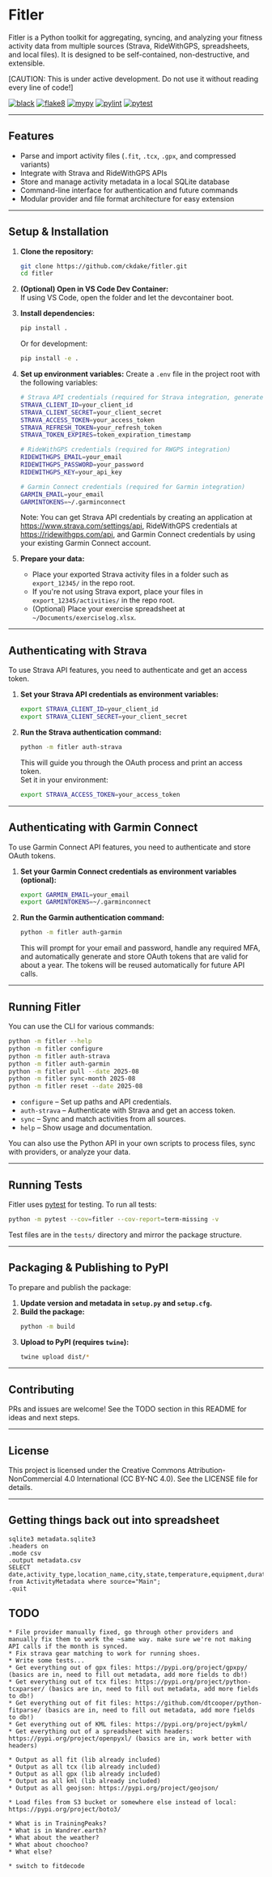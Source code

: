 # Fitler

Fitler is a Python toolkit for aggregating, syncing, and analyzing your fitness activity data from multiple sources (Strava, RideWithGPS, spreadsheets, and local files). It is designed to be self-contained, non-destructive, and extensible.

[CAUTION: This is under active development. Do not use it without reading every line of code!]

[![black](https://github.com/ckdake/fitler/actions/workflows/black.yml/badge.svg)](https://github.com/ckdake/fitler/actions/workflows/black.yml)
[![flake8](https://github.com/ckdake/fitler/actions/workflows/flake8.yml/badge.svg)](https://github.com/ckdake/fitler/actions/workflows/flake8.yml)
[![mypy](https://github.com/ckdake/fitler/actions/workflows/mypy.yml/badge.svg)](https://github.com/ckdake/fitler/actions/workflows/mypy.yml)
[![pylint](https://github.com/ckdake/fitler/actions/workflows/pylint.yml/badge.svg)](https://github.com/ckdake/fitler/actions/workflows/pylint.yml)
[![pytest](https://github.com/ckdake/fitler/actions/workflows/pytest.yml/badge.svg)](https://github.com/ckdake/fitler/actions/workflows/pytest.yml)

---

## Features

- Parse and import activity files (`.fit`, `.tcx`, `.gpx`, and compressed variants)
- Integrate with Strava and RideWithGPS APIs
- Store and manage activity metadata in a local SQLite database
- Command-line interface for authentication and future commands
- Modular provider and file format architecture for easy extension

---

## Setup & Installation

1. **Clone the repository:**
    ```sh
    git clone https://github.com/ckdake/fitler.git
    cd fitler
    ```

2. **(Optional) Open in VS Code Dev Container:**  
   If using VS Code, open the folder and let the devcontainer boot.

3. **Install dependencies:**
    ```sh
    pip install .
    ```

    Or for development:
    ```sh
    pip install -e .
    ```

4. **Set up environment variables:**
   Create a `.env` file in the project root with the following variables:
   ```sh
   # Strava API credentials (required for Strava integration, generate with the auth-strava command)
   STRAVA_CLIENT_ID=your_client_id
   STRAVA_CLIENT_SECRET=your_client_secret
   STRAVA_ACCESS_TOKEN=your_access_token
   STRAVA_REFRESH_TOKEN=your_refresh_token
   STRAVA_TOKEN_EXPIRES=token_expiration_timestamp

   # RideWithGPS credentials (required for RWGPS integration)
   RIDEWITHGPS_EMAIL=your_email
   RIDEWITHGPS_PASSWORD=your_password
   RIDEWITHGPS_KEY=your_api_key

   # Garmin Connect credentials (required for Garmin integration)
   GARMIN_EMAIL=your_email
   GARMINTOKENS=~/.garminconnect
   ```
   Note: You can get Strava API credentials by creating an application at https://www.strava.com/settings/api,
   RideWithGPS credentials at https://ridewithgps.com/api, and Garmin Connect credentials by using your 
   existing Garmin Connect account.

5. **Prepare your data:**
    - Place your exported Strava activity files in a folder such as `export_12345/` in the repo root.
    - If you're not using Strava export, place your files in `export_12345/activities/` in the repo root.
    - (Optional) Place your exercise spreadsheet at `~/Documents/exerciselog.xlsx`.

---

## Authenticating with Strava

To use Strava API features, you need to authenticate and get an access token.

1. **Set your Strava API credentials as environment variables:**
    ```sh
    export STRAVA_CLIENT_ID=your_client_id
    export STRAVA_CLIENT_SECRET=your_client_secret
    ```

2. **Run the Strava authentication command:**
    ```sh
    python -m fitler auth-strava
    ```

    This will guide you through the OAuth process and print an access token.  
    Set it in your environment:
    ```sh
    export STRAVA_ACCESS_TOKEN=your_access_token
    ```

---

## Authenticating with Garmin Connect

To use Garmin Connect API features, you need to authenticate and store OAuth tokens.

1. **Set your Garmin Connect credentials as environment variables (optional):**
    ```sh
    export GARMIN_EMAIL=your_email
    export GARMINTOKENS=~/.garminconnect
    ```

2. **Run the Garmin authentication command:**
    ```sh
    python -m fitler auth-garmin
    ```

    This will prompt for your email and password, handle any required MFA, and automatically 
    generate and store OAuth tokens that are valid for about a year. The tokens will be reused 
    automatically for future API calls.

---

## Running Fitler

You can use the CLI for various commands:

```sh
python -m fitler --help
python -m fitler configure
python -m fitler auth-strava
python -m fitler auth-garmin
python -m fitler pull --date 2025-08
python -m fitler sync-month 2025-08
python -m fitler reset --date 2025-08
```

- `configure` – Set up paths and API credentials.
- `auth-strava` – Authenticate with Strava and get an access token.
- `sync` – Sync and match activities from all sources.
- `help` – Show usage and documentation.

You can also use the Python API in your own scripts to process files, sync with providers, or analyze your data.

---

## Running Tests

Fitler uses [pytest](https://pytest.org/) for testing. To run all tests:

```sh
python -m pytest --cov=fitler --cov-report=term-missing -v
```

Test files are in the `tests/` directory and mirror the package structure.

---

## Packaging & Publishing to PyPI

To prepare and publish the package:

1. **Update version and metadata in `setup.py` and `setup.cfg`.**
2. **Build the package:**
    ```sh
    python -m build
    ```
3. **Upload to PyPI (requires `twine`):**
    ```sh
    twine upload dist/*
    ```

---

## Contributing

PRs and issues are welcome! See the TODO section in this README for ideas and next steps.

---

## License

This project is licensed under the Creative Commons Attribution-NonCommercial 4.0 International (CC BY-NC 4.0). See the LICENSE file for details.

---

## Getting things back out into spreadsheet

    sqlite3 metadata.sqlite3
    .headers on
    .mode csv
    .output metadata.csv
    SELECT date,activity_type,location_name,city,state,temperature,equipment,duration_hms,max_speed,avg_heart_rate,max_heart_rate,calories,max_elevation,total_elevation_gain,with_names,avg_cadence,strava_id,garmin_id,ridewithgps_id,notes from ActivityMetadata where source="Main";
    .quit

## TODO

    * File provider manually fixed, go through other providers and manually fix them to work the ~same way. make sure we're not making API calls if the month is synced.
    * Fix strava gear matching to work for running shoes.
    * Write some tests...
    * Get everything out of gpx files: https://pypi.org/project/gpxpy/  (basics are in, need to fill out metadata, add more fields to db!)
    * Get everything out of tcx files: https://pypi.org/project/python-tcxparser/ (basics are in, need to fill out metadata, add more fields to db!) 
    * Get everything out of fit files: https://github.com/dtcooper/python-fitparse/ (basics are in, need to fill out metadata, add more fields to db!)
    * Get everything out of KML files: https://pypi.org/project/pykml/
    * Get everything out of a spreadsheet with headers: https://pypi.org/project/openpyxl/ (basics are in, work better with headers)

    * Output as all fit (lib already included)
    * Output as all tcx (lib already included)
    * Output as all gpx (lib already included)
    * Output as all kml (lib already included)
    * Output as all geojson: https://pypi.org/project/geojson/ 

    * Load files from S3 bucket or somewhere else instead of local: https://pypi.org/project/boto3/ 

    * What is in TrainingPeaks?
    * What is in Wandrer.earth?
    * What about the weather?
    * What about choochoo?
    * What else?

    * switch to fitdecode
